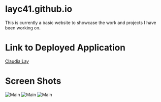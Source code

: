 # layc41.github.io
This is currently a basic website to showcase the work and projects I have been working on. 

# Link to Deployed Application
[Claudia Lay](https://layc41.github.io/)

# Screen Shots
![Main](/screen-shot-1.png)
![Main](/screen-shot-2.png)
![Main](/screen-shot-3.png)